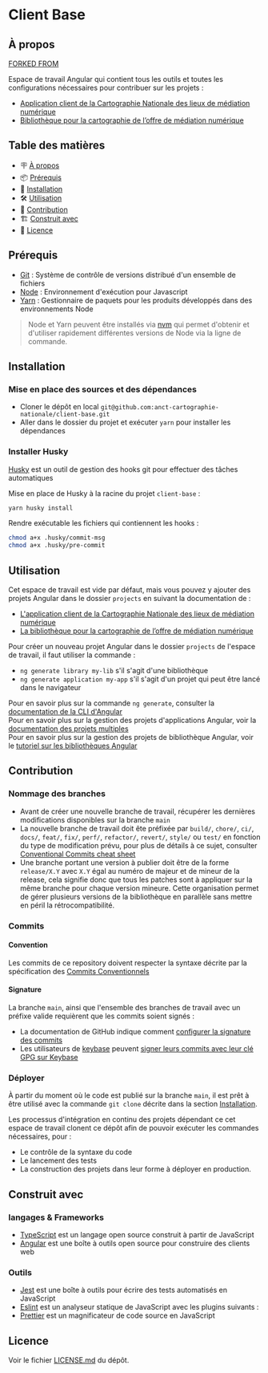 # Client Base



## À propos

[FORKED FROM](https://github.com/anct-cartographie-nationale/client-base) 

Espace de travail Angular qui contient tous les outils et toutes les configurations nécessaires pour contribuer sur les projets :

- [Application client de la Cartographie Nationale des lieux de médiation numérique](https://github.com/anct-cartographie-nationale/client-application)
- [Bibliothèque pour la cartographie de l’offre de médiation numérique](https://github.com/anct-cartographie-nationale/mediation-numerique)

## Table des matières

- 🪧 [À propos](#à-propos)
- 📦 [Prérequis](#prérequis)
- 🚀 [Installation](#installation)
- 🛠️ [Utilisation](#utilisation)
- 🤝 [Contribution](#contribution)
- 🏗️ [Construit avec](#construit-avec)
- 📝 [Licence](#licence)

## Prérequis

- [Git](https://git-scm.com/) : Système de contrôle de versions distribué d'un ensemble de fichiers
- [Node](https://nodejs.org/) : Environnement d'exécution pour Javascript
- [Yarn](https://yarnpkg.com/) : Gestionnaire de paquets pour les produits développés dans des environnements Node

> Node et Yarn peuvent être installés via [nvm](https://github.com/nvm-sh/nvm) qui permet d'obtenir et d'utiliser rapidement différentes versions de Node via la ligne de commande.

## Installation

### Mise en place des sources et des dépendances

- Cloner le dépôt en local `git@github.com:anct-cartographie-nationale/client-base.git`
- Aller dans le dossier du projet et exécuter `yarn` pour installer les dépendances

### Installer Husky

[Husky](https://typicode.github.io/husky) est un outil de gestion des hooks git pour effectuer des tâches automatiques

Mise en place de Husky à la racine du projet `client-base` :

```bash
yarn husky install
```

Rendre exécutable les fichiers qui contiennent les hooks :

```bash
chmod a+x .husky/commit-msg
chmod a+x .husky/pre-commit
```

## Utilisation

Cet espace de travail est vide par défaut, mais vous pouvez y ajouter des projets Angular dans le dossier `projects` en suivant la documentation de :

- [L'application client de la Cartographie Nationale des lieux de médiation numérique](https://github.com/anct-cartographie-nationale/client-application)
- [La bibliothèque pour la cartographie de l’offre de médiation numérique](https://github.com/anct-cartographie-nationale/mediation-numerique)

Pour créer un nouveau projet Angular dans le dossier `projects` de l'espace de travail, il faut utiliser la commande :

- `ng generate library my-lib` s'il s'agit d'une bibliothèque
- `ng generate application my-app` s'il s'agit d'un projet qui peut être lancé dans le navigateur

Pour en savoir plus sur la commande `ng generate`, consulter la [documentation de la CLI d'Angular](https://angular.io/cli/generate)  
Pour en savoir plus sur la gestion des projets d'applications Angular, voir la [documentation des projets multiples](https://angular.io/guide/file-structure#multiple-projects)  
Pour en savoir plus sur la gestion des projets de bibliothèque Angular, voir le [tutoriel sur les bibliothèques Angular](https://angular.io/guide/libraries)

## Contribution

### Nommage des branches

- Avant de créer une nouvelle branche de travail, récupérer les dernières modifications disponibles sur la branche `main`
- La nouvelle branche de travail doit ête préfixée par `build/`, `chore/`, `ci/`, `docs/`, `feat/`, `fix/`, `perf/`, `refactor/`, `revert/`, `style/` ou `test/` en fonction du type de modification prévu, pour plus de détails à ce sujet, consulter [Conventional Commits cheat sheet](https://kapeli.com/cheat_sheets/Conventional_Commits.docset/Contents/Resources/Documents/index)
- Une branche portant une version à publier doit être de la forme `release/X.Y` avec `X.Y` égal au numéro de majeur et de mineur de la release, cela signifie donc que tous les patches sont à appliquer sur la même branche pour chaque version mineure. Cette organisation permet de gérer plusieurs versions de la bibliothèque en parallèle sans mettre en péril la rétrocompatibilité.

### Commits

#### Convention

Les commits de ce repository doivent respecter la syntaxe décrite par la spécification des [Commits Conventionnels](https://www.conventionalcommits.org/fr)

#### Signature

La branche `main`, ainsi que l'ensemble des branches de travail avec un préfixe valide requièrent que les commits soient signés :

- La documentation de GitHub indique comment [configurer la signature des commits](https://docs.github.com/en/enterprise-server@3.5/authentication/managing-commit-signature-verification/about-commit-signature-verification)
- Les utilisateurs de [keybase](https://keybase.io/) peuvent [signer leurs commits avec leur clé GPG sur Keybase](https://stephenreescarter.net/signing-git-commits-with-a-keybase-gpg-key/)

### Déployer

À partir du moment où le code est publié sur la branche `main`, il est prêt à être utilisé avec la commande `git clone` décrite dans la section [Installation](#installation).

Les processus d'intégration en continu des projets dépendant ce cet espace de travail clonent ce dépôt afin de pouvoir exécuter les commandes nécessaires, pour :

- Le contrôle de la syntaxe du code
- Le lancement des tests
- La construction des projets dans leur forme à déployer en production.

## Construit avec

### langages & Frameworks

- [TypeScript](https://www.typescriptlang.org/) est un langage open source construit à partir de JavaScript
- [Angular](https://angular.io/) est une boîte à outils open source pour construire des clients web

### Outils

- [Jest](https://jestjs.io/) est une boîte à outils pour écrire des tests automatisés en JavaScript
- [Eslint](https://eslint.org/) est un analyseur statique de JavaScript avec les plugins suivants :
- [Prettier](https://prettier.io/) est un magnificateur de code source en JavaScript

## Licence

Voir le fichier [LICENSE.md](./LICENSE.md) du dépôt.
